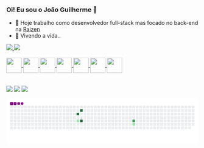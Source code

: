 ### Oi! Eu sou o João Guilherme 👋

- 🔭 Hoje trabalho como desenvolvedor full-stack mas focado no back-end na <a target="_blank" href="https://www.raizen.com.br/">Raizen</a> 
- 🌱 Vivendo a vida.. 

<div>
  <a href="https://github.com/gitjoao">
  <img height="180em" src="https://github-readme-stats.vercel.app/api?username=gitjoao&show_icons=true&theme=dark&include_all_commits=true&count_private=true"/>
  <img height="180em" src="https://github-readme-stats.vercel.app/api/top-langs/?username=gitjoao&layout=compact&langs_count=7&theme=dark"/>
</div>
  
<div style="display: inline_block"><br>
  <img align="center" height="40" width="40" src="https://cdn.jsdelivr.net/gh/devicons/devicon/icons/javascript/javascript-original.svg" />
  <img align="center" height="40" width="40" src="https://cdn.jsdelivr.net/gh/devicons/devicon/icons/typescript/typescript-original.svg" />
  <img align="center" height="40" width="40" src="https://cdn.jsdelivr.net/gh/devicons/devicon/icons/nodejs/nodejs-original-wordmark.svg" />
  <img align="center" height="40" width="40" src="https://cdn.jsdelivr.net/gh/devicons/devicon/icons/php/php-original.svg" />
  <img align="center" height="40" width="40" src="https://cdn.jsdelivr.net/gh/devicons/devicon/icons/angularjs/angularjs-original.svg" />
  <img align="center" height="40" width="40" src="https://cdn.jsdelivr.net/gh/devicons/devicon/icons/css3/css3-original.svg" />
  <img align="center" height="40" width="40" src="https://cdn.jsdelivr.net/gh/devicons/devicon/icons/html5/html5-original.svg" />
</div>
  <br>
   <br>
 <div> 
  <a target="_blank"href="https://www.linkedin.com/in/joao-developer/"><img src="https://img.shields.io/badge/-LinkedIn-%230077B5?style=for-the-badge&logo=linkedin&logoColor=white"></a> 
  <a target="_blank" href="https://instagram.com/_joaoguilh3rm3"><img src="https://img.shields.io/badge/-Instagram-%23E4405F?style=for-the-badge&logo=instagram&logoColor=white"></a>
  <a href ="mailto:joaoguilherme357@gmail.com"><img src="https://img.shields.io/badge/-Gmail-%23333?style=for-the-badge&logo=gmail&logoColor=white" target="_blank"></a>
   
  ![snake gif](https://github.com/gitjoao/gitjoao/blob/output/github-contribution-grid-snake.gif)
 
</div>
